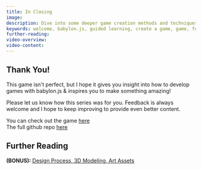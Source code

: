 ```yaml
---
title: In Closing
image: 
description: Dive into some deeper game creation methods and techniques.
keywords: welcome, babylon.js, guided learning, create a game, game, feedback
further-reading:
video-overview:
video-content:
---
```


## Thank You!
This game isn't perfect, but I hope it gives you insight into how to develop games with babylon.js & inspires you to make something amazing!

Please let us know how this series was for you. Feedback is always welcome and I hope to keep improving to provide even better content.

You can check out the game [here](capucat.github.io/summers-festival)  
The full github repo [here](https://github.com/BabylonJS/SummerFestival)

## Further Reading
**(BONUS):** [Design Process, 3D Modeling, Art Assets](/how_to/page19)